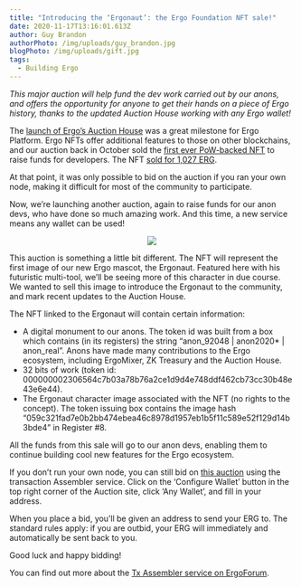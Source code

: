 ```yaml
---
title: "Introducing the ‘Ergonaut’: the Ergo Foundation NFT sale!"
date: 2020-11-17T13:16:01.613Z
author: Guy Brandon
authorPhoto: /img/uploads/guy_brandon.jpg
blogPhoto: /img/uploads/gift.jpg
tags:
  - Building Ergo
---
```

<!--StartFragment-->

*This major auction will help fund the dev work carried out by our anons, and offers the opportunity for anyone to get their hands on a piece of Ergo history, thanks to the updated Auction House working with any Ergo wallet!*

The [launch of Ergo’s Auction House](http://ergoplatform.org/en/blog/2020-10-16-announcing-the-auction-house-nft-marketplace-on-ergo/) was a great milestone for Ergo Platform. Ergo NFTs offer additional features to those on other blockchains, and our auction back in October sold the [first ever PoW-backed NFT](https://ergoplatform.org/en/blog/2020-10-19-the-first-ergo-nft-auction-is-under-way/) to raise funds for developers. The NFT [sold for 1,027 ERG](http://ergoauctions.org/#/auction/history).

At that point, it was only possible to bid on the auction if you ran your own node, making it difficult for most of the community to participate. 

Now, we’re launching another auction, again to raise funds for our anon devs, who have done so much amazing work. And this time, a new service means any wallet can be used!

<center>

![](/img/uploads/ergonaut11.jpg)

</center>

This auction is something a little bit different. The NFT will represent the first image of our new Ergo mascot, the Ergonaut. Featured here with his futuristic multi-tool, we’ll be seeing more of this character in due course. We wanted to sell this image to introduce the Ergonaut to the community, and mark recent updates to the Auction House.

The NFT linked to the Ergonaut will contain certain information:

* A digital monument to our anons. The token id was built from a box which contains (in its registers) the string “anon_92048 | anon2020* | anon_real”. Anons have made many contributions to the Ergo ecosystem, including ErgoMixer, ZK Treasury and the Auction House. 
* 32 bits of work (token id: 000000002306564c7b03a78b76a2ce1d9d4e748ddf462cb73cc30b48e43e6e44).
* The Ergonaut character image associated with the NFT (no rights to the concept). The token issuing box contains the image hash “059c321fad7e0b2bb474ebea46c8978d1957eb1b5f11c589e52f129d14b3bde4” in Register #8.

All the funds from this sale will go to our anon devs, enabling them to continue building cool new features for the Ergo ecosystem.

If you don’t run your own node, you can still bid on [this auction](http://ergoauctions.org/#/auction/active) using the transaction Assembler service. Click on the ‘Configure Wallet’ button in the top right corner of the Auction site, click ‘Any Wallet’, and fill in your address. 

When you place a bid, you’ll be given an address to send your ERG to. The standard rules apply: if you are outbid, your ERG will immediately and automatically be sent back to you.

Good luck and happy bidding!

You can find out more about the [Tx Assembler service on ErgoForum](https://www.ergoforum.org/t/tx-assembler-service-bypassing-node-requirement-for-dapps/443).

<!--EndFragment-->